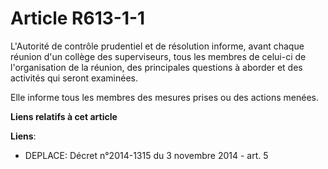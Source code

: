 # Article R613-1-1

L'Autorité de contrôle prudentiel et de résolution informe, avant chaque réunion d'un collège des superviseurs, tous les
membres de celui-ci de l'organisation de la réunion, des principales questions à aborder et des activités qui seront
examinées.

Elle informe tous les membres des mesures prises ou des actions menées.

**Liens relatifs à cet article**

**Liens**:

  - DEPLACE: Décret n°2014-1315 du 3 novembre 2014 - art. 5
